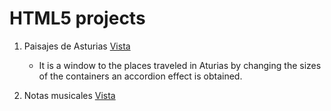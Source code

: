# HTML5 projects

1. Paisajes de Asturias [Vista](https://sudja89.github.io/1-paisajesAsturias/index.html)
    * It is a window to the places traveled in Aturias by changing the sizes of the containers an accordion effect is obtained.

    
2. Notas musicales [Vista](https://sudja89.github.io/2-notasMusicales/index.html)
